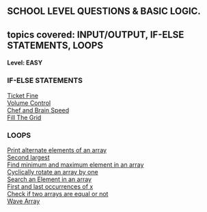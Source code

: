 ## SCHOOL LEVEL QUESTIONS & BASIC LOGIC.
## topics covered: INPUT/OUTPUT, IF-ELSE STATEMENTS, LOOPS
#### Level: EASY 
### IF-ELSE STATEMENTS
[Ticket Fine](https://www.codechef.com/submit/TCKTFINE) </br>
[Volume Control](https://www.codechef.com/submit/VOLCONTROL)</br>
[Chef and Brain Speed](https://www.codechef.com/submit/CBSPEED)</br>
[Fill The Grid](https://www.codechef.com/problems/GRIDBL)</br>
### LOOPS
[Print alternate elements of an array](https://practice.geeksforgeeks.org/problems/print-alternate-elements-of-an-array/1?page=1&difficulty[]=-2&sortBy=submissions)</br>
[Second largest](https://practice.geeksforgeeks.org/problems/second-largest3735/1?page=1&difficulty[]=-2&sortBy=submissions)</br>
[Find minimum and maximum element in an array](https://practice.geeksforgeeks.org/problems/find-minimum-and-maximum-element-in-an-array4428/1?page=1&difficulty[]=-2&difficulty[]=-1&category[]=Arrays&curated[]=8&sortBy=submissions)</br>
[Cyclically rotate an array by one](https://practice.geeksforgeeks.org/problems/cyclically-rotate-an-array-by-one2614/1?page=1&difficulty[]=-1&category[]=Arrays&sortBy=submissions)</br>
[Search an Element in an array](https://practice.geeksforgeeks.org/problems/search-an-element-in-an-array-1587115621/1?page=1&difficulty[]=-1&category[]=Arrays&curated[]=1&curated[]=7&curated[]=8&sortBy=submissions)</br>
[First and last occurrences of x](https://practice.geeksforgeeks.org/problems/first-and-last-occurrences-of-x3116/1?page=1&difficulty[]=-1&category[]=Arrays&sortBy=submissions)</br>
[Check if two arrays are equal or not](https://practice.geeksforgeeks.org/problems/check-if-two-arrays-are-equal-or-not3847/1?page=1&difficulty[]=-1&category[]=Arrays&sortBy=submissions)</br>
[Wave Array](https://practice.geeksforgeeks.org/problems/wave-array-1587115621/1?page=1&difficulty[]=0&category[]=Arrays&sortBy=submissions)</br>

